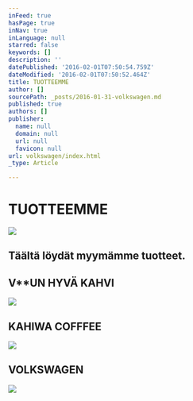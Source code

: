 ```yaml
---
inFeed: true
hasPage: true
inNav: true
inLanguage: null
starred: false
keywords: []
description: ''
datePublished: '2016-02-01T07:50:54.759Z'
dateModified: '2016-02-01T07:50:52.464Z'
title: TUOTTEEMME
author: []
sourcePath: _posts/2016-01-31-volkswagen.md
published: true
authors: []
publisher:
  name: null
  domain: null
  url: null
  favicon: null
url: volkswagen/index.html
_type: Article

---
```

# TUOTTEEMME
![](https://the-grid-user-content.s3-us-west-2.amazonaws.com/e36cdc50-f44a-4ba1-967c-b86ee58872f5.JPG)

## Täältä löydät myymämme tuotteet.

## V\*\*UN HYVÄ KAHVI
![](https://s3-us-west-2.amazonaws.com/the-grid-img/p/14f2ad8d6ddee1dc44be49ccf576c44490460c6d.jpg)

## KAHIWA COFFFEE
![](https://s3-us-west-2.amazonaws.com/the-grid-img/p/40a105c455428df6d288d7fbe2d9aa7ed607ae3f.jpg)

## VOLKSWAGEN
![](https://s3-us-west-2.amazonaws.com/the-grid-img/p/1626f68579660d6111a3ce2a67f50eff3b41f6c8.jpg)
